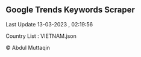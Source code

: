 

## Google Trends Keywords Scraper 
 
Last Update 13-03-2023 , 02:19:56

Country List :
VIETNAM.json



© Abdul Muttaqin 
